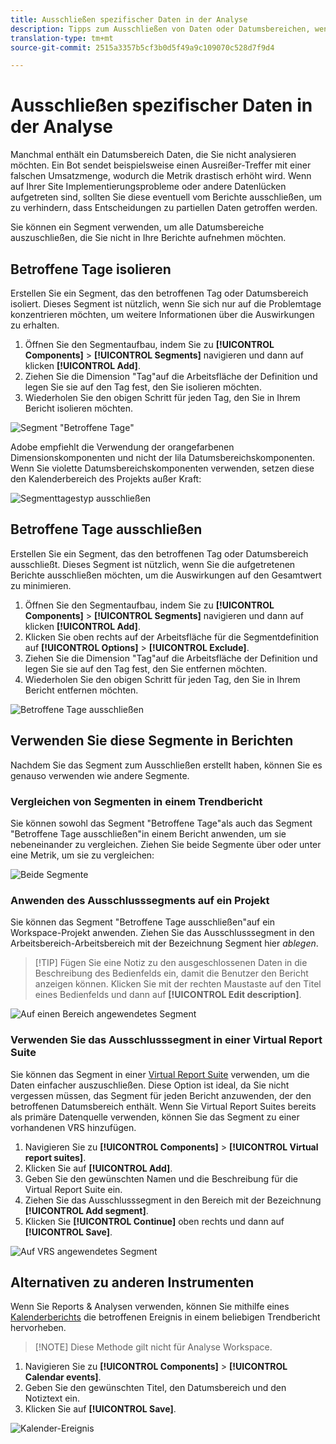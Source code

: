 ```yaml
---
title: Ausschließen spezifischer Daten in der Analyse
description: Tipps zum Ausschließen von Daten oder Datumsbereichen, wenn Sie sie nicht in Berichte aufnehmen möchten.
translation-type: tm+mt
source-git-commit: 2515a3357b5cf3b0d5f49a9c109070c528d7f9d4

---
```



# Ausschließen spezifischer Daten in der Analyse

Manchmal enthält ein Datumsbereich Daten, die Sie nicht analysieren möchten. Ein Bot sendet beispielsweise einen Ausreißer-Treffer mit einer falschen Umsatzmenge, wodurch die Metrik drastisch erhöht wird. Wenn auf Ihrer Site Implementierungsprobleme oder andere Datenlücken aufgetreten sind, sollten Sie diese eventuell vom Berichte ausschließen, um zu verhindern, dass Entscheidungen zu partiellen Daten getroffen werden.

Sie können ein Segment verwenden, um alle Datumsbereiche auszuschließen, die Sie nicht in Ihre Berichte aufnehmen möchten.

## Betroffene Tage isolieren

Erstellen Sie ein Segment, das den betroffenen Tag oder Datumsbereich isoliert. Dieses Segment ist nützlich, wenn Sie sich nur auf die Problemtage konzentrieren möchten, um weitere Informationen über die Auswirkungen zu erhalten.

1. Öffnen Sie den Segmentaufbau, indem Sie zu **[!UICONTROL Components]** > **[!UICONTROL Segments]** navigieren und dann auf klicken **[!UICONTROL Add]**.
2. Ziehen Sie die Dimension &quot;Tag&quot;auf die Arbeitsfläche der Definition und legen Sie sie auf den Tag fest, den Sie isolieren möchten.
3. Wiederholen Sie den obigen Schritt für jeden Tag, den Sie in Ihrem Bericht isolieren möchten.

![Segment &quot;Betroffene Tage&quot;](../assets/affected_days.jpg)

Adobe empfiehlt die Verwendung der orangefarbenen Dimensionskomponenten und nicht der lila Datumsbereichskomponenten. Wenn Sie violette Datumsbereichskomponenten verwenden, setzen diese den Kalenderbereich des Projekts außer Kraft:

![Segmenttagestyp ausschließen](../assets/exclude_segment_day_type.jpg)

## Betroffene Tage ausschließen

Erstellen Sie ein Segment, das den betroffenen Tag oder Datumsbereich ausschließt. Dieses Segment ist nützlich, wenn Sie die aufgetretenen Berichte ausschließen möchten, um die Auswirkungen auf den Gesamtwert zu minimieren.

1. Öffnen Sie den Segmentaufbau, indem Sie zu **[!UICONTROL Components]** > **[!UICONTROL Segments]** navigieren und dann auf klicken **[!UICONTROL Add]**.
2. Klicken Sie oben rechts auf der Arbeitsfläche für die Segmentdefinition auf **[!UICONTROL Options]** > **[!UICONTROL Exclude]**.
3. Ziehen Sie die Dimension &quot;Tag&quot;auf die Arbeitsfläche der Definition und legen Sie sie auf den Tag fest, den Sie entfernen möchten.
4. Wiederholen Sie den obigen Schritt für jeden Tag, den Sie in Ihrem Bericht entfernen möchten.

![Betroffene Tage ausschließen](../assets/exclude_affected_days.jpg)

## Verwenden Sie diese Segmente in Berichten

Nachdem Sie das Segment zum Ausschließen erstellt haben, können Sie es genauso verwenden wie andere Segmente.

### Vergleichen von Segmenten in einem Trendbericht

Sie können sowohl das Segment &quot;Betroffene Tage&quot;als auch das Segment &quot;Betroffene Tage ausschließen&quot;in einem Bericht anwenden, um sie nebeneinander zu vergleichen. Ziehen Sie beide Segmente über oder unter eine Metrik, um sie zu vergleichen:

![Beide Segmente](../assets/affected_and_exclude.png)

### Anwenden des Ausschlusssegments auf ein Projekt

Sie können das Segment &quot;Betroffene Tage ausschließen&quot;auf ein Workspace-Projekt anwenden. Ziehen Sie das Ausschlusssegment in den Arbeitsbereich-Arbeitsbereich mit der Bezeichnung Segment hier *ablegen*.

>[!TIP] Fügen Sie eine Notiz zu den ausgeschlossenen Daten in die Beschreibung des Bedienfelds ein, damit die Benutzer den Bericht anzeigen können. Klicken Sie mit der rechten Maustaste auf den Titel eines Bedienfelds und dann auf **[!UICONTROL Edit description]**.

![Auf einen Bereich angewendetes Segment](../assets/exclude_segment_panel.jpg)

### Verwenden Sie das Ausschlusssegment in einer Virtual Report Suite

Sie können das Segment in einer [Virtual Report Suite](../../vrs/vrs-about.md) verwenden, um die Daten einfacher auszuschließen. Diese Option ist ideal, da Sie nicht vergessen müssen, das Segment für jeden Bericht anzuwenden, der den betroffenen Datumsbereich enthält. Wenn Sie Virtual Report Suites bereits als primäre Datenquelle verwenden, können Sie das Segment zu einer vorhandenen VRS hinzufügen.

1. Navigieren Sie zu **[!UICONTROL Components]** > **[!UICONTROL Virtual report suites]**.
2. Klicken Sie auf **[!UICONTROL Add]**.
3. Geben Sie den gewünschten Namen und die Beschreibung für die Virtual Report Suite ein.
4. Ziehen Sie das Ausschlusssegment in den Bereich mit der Bezeichnung **[!UICONTROL Add segment]**.
5. Klicken Sie **[!UICONTROL Continue]** oben rechts und dann auf **[!UICONTROL Save]**.

![Auf VRS angewendetes Segment](../assets/exclude_segment_vrs.png)

## Alternativen zu anderen Instrumenten

Wenn Sie Reports &amp; Analysen verwenden, können Sie mithilfe eines [Kalenderberichts](../../t-calendar-event.md) die betroffenen Ereignis in einem beliebigen Trendbericht hervorheben.

>[!NOTE] Diese Methode gilt nicht für Analyse Workspace.

1. Navigieren Sie zu **[!UICONTROL Components]** > **[!UICONTROL Calendar events]**.
2. Geben Sie den gewünschten Titel, den Datumsbereich und den Notiztext ein.
3. Klicken Sie auf **[!UICONTROL Save]**.

![Kalender-Ereignis](../assets/exclude_calendar_event.jpg)
